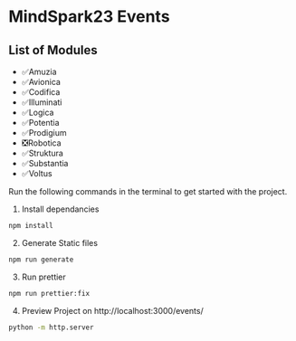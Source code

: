 # MindSpark23 Events

## List of Modules

- ✅Amuzia
- ✅Avionica
- ✅Codifica
- ✅Illuminati
- ✅Logica
- ✅Potentia
- ✅Prodigium
- ❎Robotica
- ✅Struktura
- ✅Substantia
- ✅Voltus

Run the following commands in the terminal to get started with the project.

1. Install dependancies

```bash
npm install
```

2. Generate Static files

```bash
npm run generate
```

3. Run prettier

```bash
npm run prettier:fix
```

4. Preview Project on http://localhost:3000/events/

```bash
python -m http.server
```
